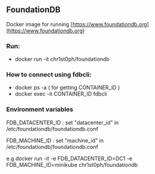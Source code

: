## FoundationDB

Docker image for running [https://www.foundationdb.org](https://www.foundationdb.org)

### Run:

* docker run -it chr1st0ph/foundationdb

### How to connect using fdbcli:

* docker ps -a ( for getting CONTAINER_ID )
* docker exec -it CONTAINER_ID fdbcli

### Environment variables 

FDB\_DATACENTER\_ID : set "datacenter_id" in /etc/foundationdb/foundationdb.conf

FDB\_MACHINE\_ID : set "machine_id" in /etc/foundationdb/foundationdb.conf

e.g docker run -it -e FDB_DATACENTER_ID=DC1 -e FDB_MACHINE_ID=minikube chr1st0ph/foundationdb
